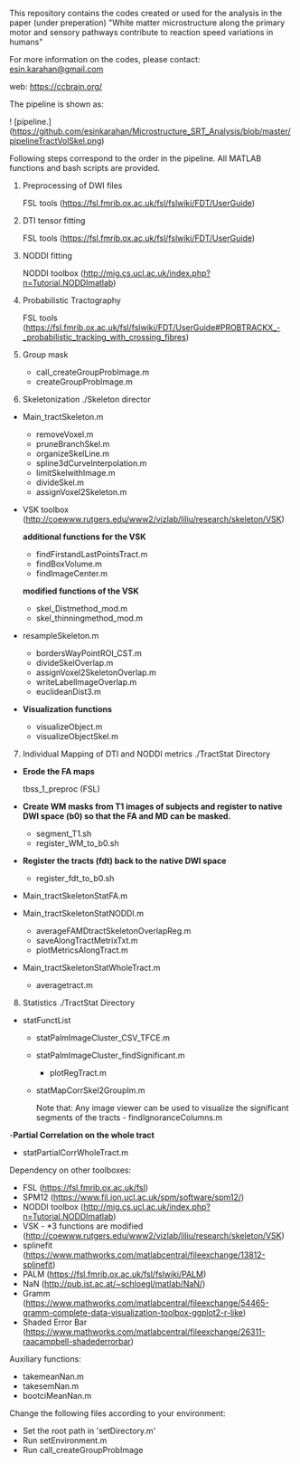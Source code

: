 This repository contains the codes created or used for the analysis in the paper (under preperation) "White matter microstructure along the primary motor and sensory pathways contribute to reaction speed variations in humans"

For more information on the codes, please contact: esin.karahan@gmail.com

web: https://ccbrain.org/

The pipeline is shown as:

! [pipeline.] (https://github.com/esinkarahan/Microstructure_SRT_Analysis/blob/master/pipelineTractVolSkel.png)

Following steps correspond to the order in the pipeline. All MATLAB functions and bash scripts are provided. 

1. Preprocessing of DWI files 

	 FSL tools (https://fsl.fmrib.ox.ac.uk/fsl/fslwiki/FDT/UserGuide)
2. DTI tensor fitting

   FSL tools (https://fsl.fmrib.ox.ac.uk/fsl/fslwiki/FDT/UserGuide)
3. NODDI fitting

	 NODDI toolbox (http://mig.cs.ucl.ac.uk/index.php?n=Tutorial.NODDImatlab)
4. Probabilistic Tractography

	 FSL tools (https://fsl.fmrib.ox.ac.uk/fsl/fslwiki/FDT/UserGuide#PROBTRACKX_-_probabilistic_tracking_with_crossing_fibres)
5. Group mask

    - call_createGroupProbImage.m
    - createGroupProbImage.m		 
    
6. Skeletonization ./Skeleton director

- Main_tractSkeleton.m
  - removeVoxel.m
  - pruneBranchSkel.m
  - organizeSkelLine.m
  - spline3dCurveInterpolation.m
  - limitSkelwithImage.m
  - divideSkel.m
  - assignVoxel2Skeleton.m
  
 - VSK toolbox (http://coewww.rutgers.edu/www2/vizlab/liliu/research/skeleton/VSK)
 
   **additional functions for the VSK**
    - findFirstandLastPointsTract.m
    - findBoxVolume.m
    - findImageCenter.m
  
   **modified functions of the VSK**
    - skel_Distmethod_mod.m
    - skel_thinningmethod_mod.m
  
- resampleSkeleton.m
  - bordersWayPointROI_CST.m
  - divideSkelOverlap.m
  - assignVoxel2SkeletonOverlap.m
  - writeLabelImageOverlap.m
  - euclideanDist3.m
  
- **Visualization functions** 
  - visualizeObject.m
  - visualizeObjectSkel.m

7. Individual Mapping of DTI and NODDI metrics ./TractStat Directory
- **Erode the FA maps**
		
    tbss_1_preproc (FSL)
- **Create WM masks from T1 images of subjects and register to native DWI space (b0) so that the FA and MD can be masked.**
   - segment_T1.sh
   - register_WM_to_b0.sh
- **Register the tracts (fdt) back to the native DWI space**
   - register_fdt_to_b0.sh
- Main_tractSkeletonStatFA.m
- Main_tractSkeletonStatNODDI.m
    - averageFAMDtractSkeletonOverlapReg.m
    - saveAlongTractMetrixTxt.m
    - plotMetricsAlongTract.m
- Main_tractSkeletonStatWholeTract.m
    - averagetract.m
 
8. Statistics ./TractStat Directory
- statFunctList
  - statPalmImageCluster_CSV_TFCE.m
  - statPalmImageCluster_findSignificant.m
  	- plotRegTract.m
  - statMapCorrSkel2GroupIm.m 
   	 
    Note that: Any image viewer can be used to visualize the significant segments of the tracts
		- findIgnoranceColumns.m

-**Partial Correlation	on the whole tract**
   - statPartialCorrWholeTract.m

Dependency on other toolboxes:

- FSL (https://fsl.fmrib.ox.ac.uk/fsl)
- SPM12 (https://www.fil.ion.ucl.ac.uk/spm/software/spm12/)
- NODDI toolbox (http://mig.cs.ucl.ac.uk/index.php?n=Tutorial.NODDImatlab)
- VSK - *3 functions are modified  (http://coewww.rutgers.edu/www2/vizlab/liliu/research/skeleton/VSK)
- splinefit (https://www.mathworks.com/matlabcentral/fileexchange/13812-splinefit)
- PALM (https://fsl.fmrib.ox.ac.uk/fsl/fslwiki/PALM)
- NaN (http://pub.ist.ac.at/~schloegl/matlab/NaN/)
- Gramm (https://www.mathworks.com/matlabcentral/fileexchange/54465-gramm-complete-data-visualization-toolbox-ggplot2-r-like)
- Shaded Error Bar (https://www.mathworks.com/matlabcentral/fileexchange/26311-raacampbell-shadederrorbar)

Auxiliary functions:
- takemeanNan.m
- takesemNan.m
- bootciMeanNan.m

Change the following files according to your environment:
- Set the root path in 'setDirectory.m'
- Run setEnvironment.m 
- Run call_createGroupProbImage
